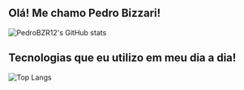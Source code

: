 ## Olá! Me chamo Pedro Bizzari!



![PedroBZR12's GitHub stats](https://github-readme-stats.vercel.app/api?username=PedroBZR12&show_icons=true&theme=dark)

## Tecnologias que eu utilizo em meu dia a dia!

![Top Langs](https://github-readme-stats.vercel.app/api/top-langs/?username=PedroBZR12&size_weight=0.5&count_weight=0.5)

